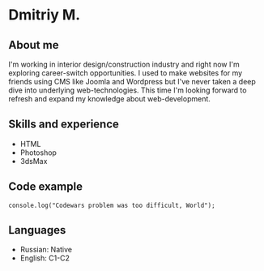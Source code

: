 # Dmitriy M.
## About me
I'm working in interior design/construction industry and right now I'm exploring career-switch opportunities. I used to make websites for my friends using CMS like Joomla and Wordpress but I've never taken a deep dive into underlying web-technologies. This time I'm looking forward to refresh and expand my knowledge about web-development.
## Skills and experience
* HTML
* Photoshop
* 3dsMax
## Code example
`console.log("Codewars problem was too difficult, World");`
## Languages
* Russian: Native
* English: C1-C2
